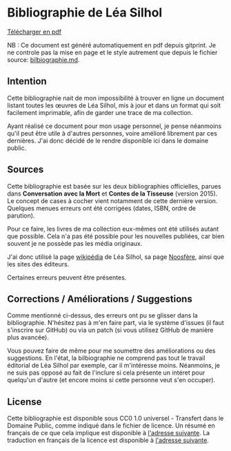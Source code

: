 # Bibliographie de Léa Silhol

[Télécharger en pdf](https://gitprint.com/luigibrosse/lea-silhol-bilbiographie/blob/master/bibliographie.md?download)

NB : Ce document est généré automatiquement en pdf depuis gitprint. Je ne controle pas la mise en page et le style autrement que depuis le fichier source: [bilbiographie.md](https://github.com/luigibrosse/lea-silhol-bilbiographie/blob/master/bibliographie.md).

## Intention

Cette bibliographie nait de mon impossibilité à trouver en ligne un document listant toutes les œuvres de Léa Silhol, mis à jour et dans un format qui soit facilement imprimable, afin de garder une trace de ma collection.

Ayant réalisé ce document pour mon usage personnel, je pense néanmoins qu'il peut être utile à d'autres personnes, voire amélioré librement par ces dernières. J'ai donc décidé de le rendre disponible ici dans le domaine public.

## Sources

Cette bibliographie est basée sur les deux bibliographies officielles, parues dans **Conversation avec la Mort** et **Contes de la Tisseuse** (version 2015). Le concept de cases à cocher vient notamment de cette dernière version. Quelques menues erreurs ont été corrigées (dates, ISBN, ordre de parution).

Pour ce faire, les livres de ma collection eux-mêmes ont été utilisés autant que possible. Cela n'a pas été possible pour les nouvelles publiées, car bien souvent je ne possède pas les média originaux.

J'ai donc utilisé la page [wikipédia](https://fr.wikipedia.org/wiki/L%C3%A9a_Silhol) de Léa Silhol, sa page [Noosfère](http://www.noosfere.com/icarus/livres/auteur.asp?numauteur=-50617&Niveau=Romans), ainsi que les sites des éditeurs.

Certaines erreurs peuvent être présentes.

## Corrections / Améliorations / Suggestions

Comme mentionné ci-dessus, des erreurs ont pu se glisser dans la bibliographie. N'hésitez pas à m'en faire part, via le système d'issues (il faut s'inscrire sur GitHub) ou via un patch (si vous utilisez GitHub de manière plus avancée).

Vous pouvez faire de même pour me soumettre des améliorations ou des suggestions. En l'état, la bilbiographie ne comprend pas tout le travail éditorial de Léa Silhol par exemple, car il m'intéresse moins. Néanmoins, je ne suis pas opposé au fait de l'inclure si cela présente un intéret pour quelqu'un d'autre (et encore moins si cette personne veut s'en occuper).

## License

Cette bibliographie est disponible sous CC0 1.0 universel - Transfert dans le Domaine Public, comme indiqué dans le fichier de licence. Un résumé en français de ce que cela implique est disponible à [l'adresse suivante](https://creativecommons.org/publicdomain/zero/1.0/deed.fr). La traduction en français de la licence est disponible à [l'adresse suivante](Thttps://creativecommons.org/publicdomain/zero/1.0/legalcode.fr).
